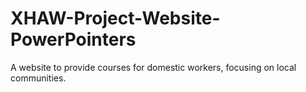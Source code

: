 # XHAW-Project-Website-PowerPointers
A website to provide courses for domestic workers, focusing on local communities.
<link rel="preconnect" href="https://fonts.gstatic.com" crossorigin="" />
  <link href="https://fonts/googleapis.com/css2?family=Merriweather&display=swap" rel="stylesheet" />
  <link rel="stylesheet" href="style.css" />
  